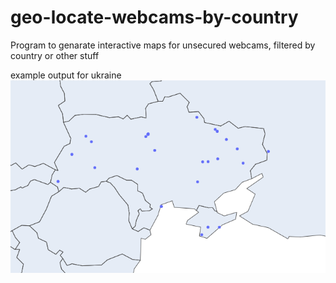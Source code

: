 # geo-locate-webcams-by-country
Program to genarate interactive maps for unsecured webcams, filtered by country or other stuff

example output for ukraine
![Ukraine](./docs/images/UA.png)
